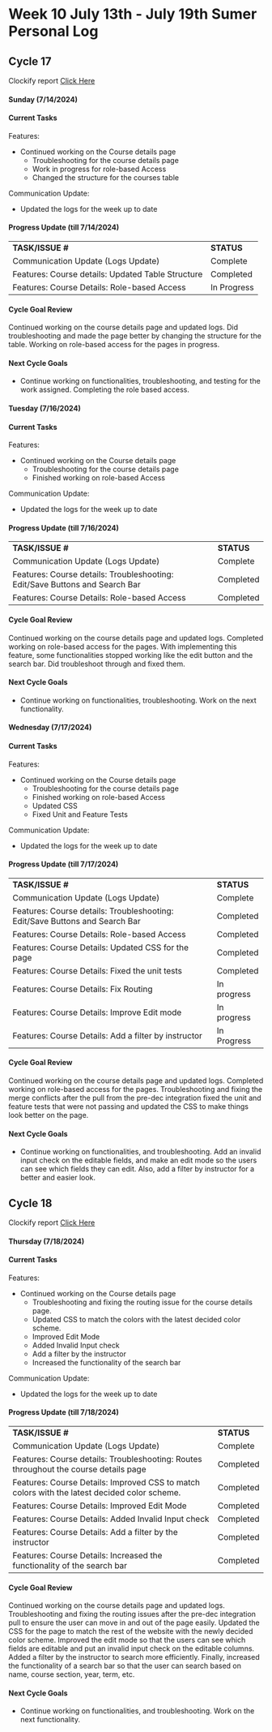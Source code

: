 # Week 10 July 13th - July 19th Sumer Personal Log

## Cycle 17

Clockify report [Click Here](https://app.clockify.me/reports/summary?start=2024-07-13T00:00:00.000Z&end=2024-07-17T23:59:59.999Z&filterValuesData=%7B%22users%22:%5B%226657a665c1d0df08761294fb%22%5D,%22userAndGroup%22:%5B%5D%7D&filterOptions=%7B%22userAndGroup%22:%7B%22status%22:%22ACTIVE_WITH_PENDING%22%7D%7D)


#### Sunday (7/14/2024)

#### Current Tasks

Features:
- Continued working on the Course details page
   - Troubleshooting for the course details page
   - Work in progress for role-based Access
   - Changed the structure for the courses table

Communication Update:
- Updated the logs for the week up to date

#### Progress Update (till 7/14/2024)

<table>
    <tr>
        <td><strong>TASK/ISSUE #</strong></td>
        <td><strong>STATUS</strong></td>
    </tr>
    <tr>
        <td>Communication Update (Logs Update)</td>
        <td>Complete</td>
    </tr>
     <tr>
        <td>Features: Course details: Updated Table Structure</td>
        <td>Completed</td>
     </tr>
      <tr>
        <td>Features: Course Details: Role-based Access</td>
        <td>In Progress</td>
     </tr>
    
</table>

#### Cycle Goal Review 

Continued working on the course details page and updated logs. Did troubleshooting and made the page better by changing the structure for the table. Working on role-based access for the pages in progress.

#### Next Cycle Goals 

- Continue working on functionalities, troubleshooting, and testing for the work assigned. Completing the role based access.


#### Tuesday (7/16/2024)

#### Current Tasks

Features:
- Continued working on the Course details page
   - Troubleshooting for the course details page
   - Finished working on role-based Access

Communication Update:
- Updated the logs for the week up to date

#### Progress Update (till 7/16/2024)

<table>
    <tr>
        <td><strong>TASK/ISSUE #</strong></td>
        <td><strong>STATUS</strong></td>
    </tr>
    <tr>
        <td>Communication Update (Logs Update)</td>
        <td>Complete</td>
    </tr>
     <tr>
        <td>Features: Course details: Troubleshooting: Edit/Save Buttons and Search Bar</td>
        <td>Completed</td>
     </tr>
      <tr>
        <td>Features: Course Details: Role-based Access</td>
        <td>Completed</td>
     </tr>
    
</table>

#### Cycle Goal Review 

Continued working on the course details page and updated logs. Completed working on role-based access for the pages. With implementing this feature, some functionalities stopped working like the edit button and the search bar. Did troubleshoot through and fixed them.

#### Next Cycle Goals 

- Continue working on functionalities, troubleshooting. Work on the next functionality.


#### Wednesday (7/17/2024)

#### Current Tasks

Features:
- Continued working on the Course details page
   - Troubleshooting for the course details page
   - Finished working on role-based Access
   - Updated CSS
   - Fixed Unit and Feature Tests

Communication Update:
- Updated the logs for the week up to date

#### Progress Update (till 7/17/2024)

<table>
    <tr>
        <td><strong>TASK/ISSUE #</strong></td>
        <td><strong>STATUS</strong></td>
    </tr>
    <tr>
        <td>Communication Update (Logs Update)</td>
        <td>Complete</td>
    </tr>
     <tr>
        <td>Features: Course details: Troubleshooting: Edit/Save Buttons and Search Bar</td>
        <td>Completed</td>
     </tr>
      <tr>
        <td>Features: Course Details: Role-based Access</td>
        <td>Completed</td>
     </tr>
      <tr>
        <td>Features: Course Details: Updated CSS for the page</td>
        <td>Completed</td>
      </tr>
       <tr>
        <td>Features: Course Details: Fixed the unit tests</td>
        <td>Completed</td>
       </tr>
       <tr>
        <td>Features: Course Details: Fix Routing</td>
        <td>In progress</td>
       </tr>
        <td>Features: Course Details: Improve Edit mode</td>
        <td>In progress</td>
       </tr>
        <td>Features: Course Details: Add a filter by instructor</td>
        <td>In Progress</td>
       </tr>
    
</table>

#### Cycle Goal Review 

Continued working on the course details page and updated logs. Completed working on role-based access for the pages. Troubleshooting and fixing the merge conflicts after the pull from the pre-dec integration fixed the unit and feature tests that were not passing and updated the CSS to make things look better on the page. 

#### Next Cycle Goals 

- Continue working on functionalities, and troubleshooting. Add an invalid input check on the editable fields, and make an edit mode so the users can see which fields they can edit. Also, add a filter by instructor for a better and easier look.



## Cycle 18

Clockify report [Click Here](https://app.clockify.me/reports/summary?start=2024-07-18T00:00:00.000Z&end=2024-07-19T23:59:59.999Z&filterValuesData=%7B%22users%22:%5B%226657a665c1d0df08761294fb%22%5D,%22userAndGroup%22:%5B%5D%7D&filterOptions=%7B%22userAndGroup%22:%7B%22status%22:%22ACTIVE_WITH_PENDING%22%7D%7D)

#### Thursday (7/18/2024)

#### Current Tasks

Features:
- Continued working on the Course details page
   - Troubleshooting and fixing the routing issue for the course details page.
   - Updated CSS to match the colors with the latest decided color scheme.
   - Improved Edit Mode
   - Added Invalid Input check
   - Add a filter by the instructor
   - Increased the functionality of the search bar


Communication Update:
- Updated the logs for the week up to date

#### Progress Update (till 7/18/2024)

<table>
    <tr>
        <td><strong>TASK/ISSUE #</strong></td>
        <td><strong>STATUS</strong></td>
    </tr>
    <tr>
        <td>Communication Update (Logs Update)</td>
        <td>Complete</td>
    </tr>
     <tr>
        <td>Features: Course details: Troubleshooting: Routes throughout the course details page</td>
        <td>Completed</td>
     </tr>
      <tr>
        <td>Features: Course Details: Improved CSS to match colors with the latest decided color scheme.</td>
        <td>Completed</td>
     </tr>
      <tr>
        <td>Features: Course Details: Improved Edit Mode</td>
        <td>Completed</td>
      </tr>
       <tr>
        <td>Features: Course Details: Added Invalid Input check</td>
        <td>Completed</td>
       </tr>
       <tr>
        <td>Features: Course Details: Add a filter by the instructor</td>
        <td>Completed</td>
       </tr>
        <td>Features: Course Details: Increased the functionality of the search bar</td>
        <td>Completed</td>
    
</table>

#### Cycle Goal Review 

Continued working on the course details page and updated logs. Troubleshooting and fixing the routing issues after the pre-dec integration pull to ensure the user can move in and out of the page easily. Updated the CSS for the page to match the rest of the website with the newly decided color scheme. Improved the edit mode so that the users can see which fields are editable and put an invalid input check on the editable columns. Added a filter by the instructor to search more efficiently. Finally, increased the functionality of a search bar so that the user can search based on name, course section, year, term, etc.  

#### Next Cycle Goals 

- Continue working on functionalities, and troubleshooting. Work on the next functionality.

  
